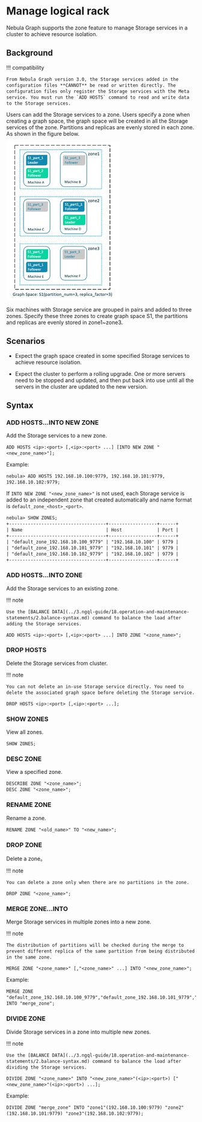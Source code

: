 # Manage logical rack

Nebula Graph supports the zone feature to manage Storage services in a cluster to achieve resource isolation.

## Background

!!! compatibility

    From Nebula Graph version 3.0, the Storage services added in the configuration files **CANNOT** be read or written directly. The configuration files only register the Storage services with the Meta service. You must run the `ADD HOSTS` command to read and write data to the Storage services.

Users can add the Storage services to a zone. Users specify a zone when creating a graph space, the graph space will be created in all the Storage services of the zone. Partitions and replicas are evenly stored in each zone. As shown in the figure below.

![Zone figure](zone.png)

Six machines with Storage service are grouped in pairs and added to three zones. Specify these three zones to create graph space S1, the partitions and replicas are evenly stored in zone1~zone3.

## Scenarios

- Expect the graph space created in some specified Storage services to achieve resource isolation.

- Expect the cluster to perform a rolling upgrade. One or more servers need to be stopped and updated, and then put back into use until all the servers in the cluster are updated to the new version.

## Syntax

### ADD HOSTS...INTO NEW ZONE

Add the Storage services to a new zone.

```ngql
ADD HOSTS <ip>:<port> [,<ip>:<port> ...] [INTO NEW ZONE "<new_zone_name>"];
```

Example:

```ngql
nebula> ADD HOSTS 192.168.10.100:9779, 192.168.10.101:9779, 192.168.10.102:9779;
```

If `INTO NEW ZONE "<new_zone_name>"` is not used, each Storage service is added to an independent zone that created automatically and name format is `default_zone_<host>_<port>`.

```ngql
nebula> SHOW ZONES;
+------------------------------------+------------------+------+
| Name                               | Host             | Port |
+------------------------------------+------------------+------+
| "default_zone_192.168.10.100_9779" | "192.168.10.100" | 9779 |
| "default_zone_192.168.10.101_9779" | "192.168.10.101" | 9779 |
| "default_zone_192.168.10.102_9779" | "192.168.10.102" | 9779 |
+------------------------------------+------------------+------+
```

### ADD HOSTS...INTO ZONE

Add the Storage services to an existing zone.

!!! note

    Use the [BALANCE DATA](../3.ngql-guide/18.operation-and-maintenance-statements/2.balance-syntax.md) command to balance the load after adding the Storage services.

```ngql
ADD HOSTS <ip>:<port> [,<ip>:<port> ...] INTO ZONE "<zone_name>";
```

### DROP HOSTS

Delete the Storage services from cluster.

!!! note

    You can not delete an in-use Storage service directly. You need to delete the associated graph space before deleting the Storage service.

```ngql
DROP HOSTS <ip>:<port> [,<ip>:<port> ...];
```

### SHOW ZONES

View all zones.

```ngql
SHOW ZONES;
```

### DESC ZONE

View a specified zone.

```ngql
DESCRIBE ZONE "<zone_name>";
DESC ZONE "<zone_name>";
```

### RENAME ZONE

Rename a zone.

```ngql
RENAME ZONE "<old_name>" TO "<new_name>";
```

### DROP ZONE

Delete a zone。

!!! note

    You can delete a zone only when there are no partitions in the zone.

```ngql
DROP ZONE "<zone_name>";
```

### MERGE ZONE...INTO

Merge Storage services in multiple zones into a new zone.

!!! note

    The distribution of partitions will be checked during the merge to prevent different replica of the same partition from being distributed in the same zone.

```ngql
MERGE ZONE "<zone_name>" [,"<zone_name>" ...] INTO "<new_zone_name>";
```

Example:

```ngql
MERGE ZONE "default_zone_192.168.10.100_9779","default_zone_192.168.10.101_9779","default_zone_192.168.10.102_9779" INTO "merge_zone";
```

### DIVIDE ZONE

Divide Storage services in a zone into multiple new zones.

!!! note

    Use the [BALANCE DATA](../3.ngql-guide/18.operation-and-maintenance-statements/2.balance-syntax.md) command to balance the load after dividing the Storage services.

```ngql
DIVIDE ZONE "<zone_name>" INTO "<new_zone_name>"(<ip>:<port>) ["<new_zone_name>"(<ip>:<port>) ...];
```

Example:

```ngql
DIVIDE ZONE "merge_zone" INTO "zone1"(192.168.10.100:9779) "zone2"(192.168.10.101:9779) "zone3"(192.168.10.102:9779);
```

